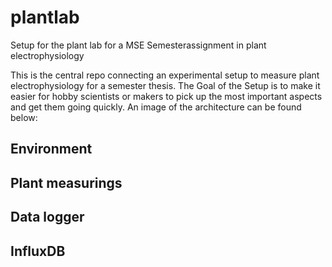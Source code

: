 # plantlab
Setup for the plant lab for a MSE Semesterassignment in plant electrophysiology

This is the central repo connecting an experimental setup to measure plant electrophysiology for a semester thesis. The Goal of the Setup is to make it easier for hobby scientists or makers to pick up the most important aspects and get them going quickly. An image of the architecture can be found below:






## Environment

## Plant measurings

## Data logger

## InfluxDB

